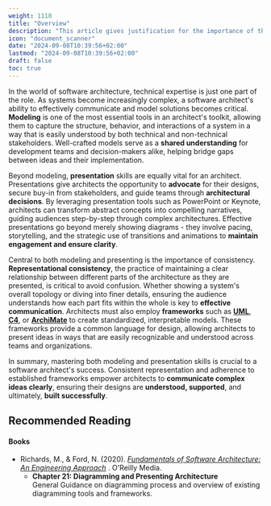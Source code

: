 ```yaml
---
weight: 1110
title: "Overview"
description: "This article gives justification for the importance of the skills listed in the chapter"
icon: "document_scanner"
date: "2024-09-08T10:39:56+02:00"
lastmod: "2024-09-08T10:39:56+02:00"
draft: false
toc: true
---
```


In the world of software architecture, technical expertise is just one part of
the role. As systems become increasingly complex, a software architect's ability
to effectively communicate and model solutions becomes critical. **Modeling** is one
of the most essential tools in an architect's toolkit, allowing them to capture
the structure, behavior, and interactions of a system in a way that is easily
understood by both technical and non-technical stakeholders. Well-crafted models
serve as a **shared understanding** for development teams and decision-makers alike,
helping bridge gaps between ideas and their implementation.

Beyond modeling, **presentation** skills are equally vital for an architect.
Presentations give architects the opportunity to **advocate** for their designs,
secure buy-in from stakeholders, and guide teams through **architectural
decisions**. By leveraging presentation tools such as PowerPoint or Keynote,
architects can transform abstract concepts into compelling narratives, guiding
audiences step-by-step through complex architectures. Effective presentations go
beyond merely showing diagrams - they involve pacing, storytelling, and the
strategic use of transitions and animations to **maintain engagement and ensure
clarity**.

Central to both modeling and presenting is the importance of consistency.
**Representational consistency**, the practice of maintaining a clear relationship
between different parts of the architecture as they are presented, is critical
to avoid confusion. Whether showing a system's overall topology or diving into
finer details, ensuring the audience understands how each part fits within the
whole is key to **effective communication**. Architects must also employ **frameworks**
such as **[UML](https://developer.ibm.com/articles/an-introduction-to-uml/)**, **[C4](https://c4model.com/)**, or **[ArchiMate](https://www.archimatetool.com/blog/2018/09/25/why-archimate/)** to create standardized, interpretable models.
These frameworks provide a common language for design, allowing architects to
present ideas in ways that are easily recognizable and understood across teams
and organizations.

In summary, mastering both modeling and presentation skills is crucial to a
software architect's success. Consistent representation and adherence to
established frameworks empower architects to **communicate complex ideas clearly**,
ensuring their designs are **understood, supported**, and ultimately, **built
successfully**.

## Recommended Reading

#### Books

* Richards, M., & Ford, N. (2020). *[Fundamentals of Software Architecture: An Engineering Approach](https://www.oreilly.com/library/view/fundamentals-of-software/9781492043447/)* . O'Reilly Media.
  * **Chapter 21: Diagramming and Presenting Architecture**\
  General Guidance on diagramming process and overview of existing diagramming
  tools and frameworks.
